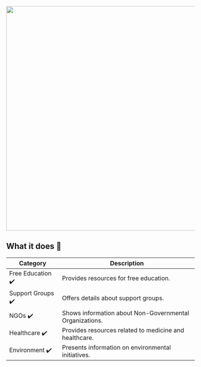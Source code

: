 

<div align="center">
<img src="https://github.com/manish0kuniyal/AWAREBOT/assets/110035752/17fc6668-6f32-4d82-a86d-604b8eafeae5"  width="600" align="center" > 
</div>

## What it does 🤖

| Category           | Description                                              |
|------------------- |--------------------------------------------------------- |
| Free Education  ✔️   | Provides resources for free education.               |
| Support Groups ✔️    | Offers details about support groups.                 |
| NGOs   ✔️             | Shows information about Non-Governmental Organizations. |
| Healthcare   ✔️      | Provides resources related to medicine and healthcare.  |
| Environment ✔️       | Presents information on environmental initiatives.   |
